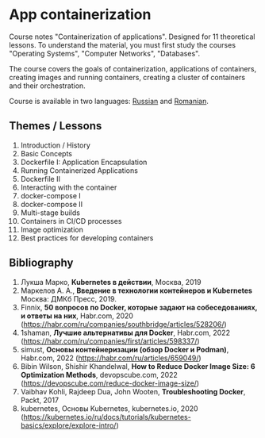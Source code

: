# App containerization

Course notes "Containerization of applications". Designed for 11 theoretical lessons. To understand the material, you must first study the courses "Operating Systems", "Computer Networks", "Databases".

The course covers the goals of containerization, applications of containers, creating images and running containers, creating a cluster of containers and their orchestration.

Course is available in two languages: [Russian](rus/README.md) and [Romanian](rom/README.md).

## Themes / Lessons

1. Introduction / History
2. Basic Concepts
3. Dockerfile I: Application Encapsulation
4. Running Containerized Applications
5. Dockerfile II
6. Interacting with the container
7. docker-compose I
8. docker-compose II
9. Multi-stage builds
10. Containers in CI/CD processes
11. Image optimization
12. Best practices for developing containers

## Bibliography

1. Лукша Марко, __Kubernetes в действии__, Москва, 2019
2. Маркелов А. А., __Введение в технологии контейнеров и Kubernetes__ Москва: ДМКб Пресс, 2019.
3. Finnix, __50 вопросов по Docker, которые задают на собеседованиях, и ответы на них__, Habr.com, 2020 (https://habr.com/ru/companies/southbridge/articles/528206/)
4. 1shaman, __Лучшие альтернативы для Docker__, Habr.com, 2022 (https://habr.com/ru/companies/first/articles/598337/)
5. simust, __Основы контейнеризации (обзор Docker и Podman)__, Habr.com, 2022 (https://habr.com/ru/articles/659049/)
6. Bibin Wilson, Shishir Khandelwal, __How to Reduce Docker Image Size: 6 Optimization Methods__, devopscube.com, 2022 (https://devopscube.com/reduce-docker-image-size/)
7. Vaibhav Kohli, Rajdeep Dua, John Wooten, __Troubleshooting Docker__, Packt, 2017
8. kubernetes, Основы Kubernetes, kubernetes.io, 2020 (https://kubernetes.io/ru/docs/tutorials/kubernetes-basics/explore/explore-intro/)

